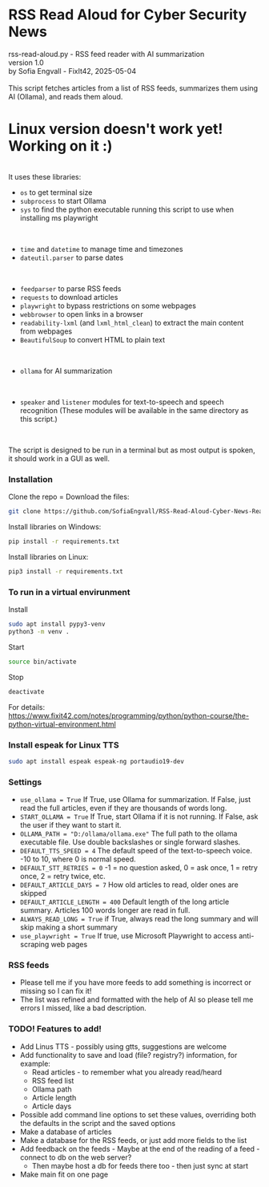# RSS Read Aloud for Cyber Security News


rss-read-aloud.py - RSS feed reader with AI summarization<br/>
version 1.0<br/>
by Sofia Engvall - FixIt42, 2025-05-04<br/>
<br/>
This script fetches articles from a list of RSS feeds, summarizes them using AI (Ollama), and reads them aloud.<br/>
# Linux version doesn't work yet! Working on it :)
<br/>
It uses these libraries:
<br/>

- `os` to get terminal size
- `subprocess` to start Ollama
- `sys` to find the python executable running this script to use when installing ms playwright

<br/>

- `time` and `datetime` to manage time and timezones
- `dateutil.parser` to parse dates

<br/>

- `feedparser` to parse RSS feeds
- `requests` to download articles
- `playwright` to bypass restrictions on some webpages
- `webbrowser` to open links in a browser
- `readability-lxml` (and `lxml_html_clean`) to extract the main content from webpages
- `BeautifulSoup` to convert HTML to plain text

<br/>

- `ollama` for AI summarization

<br/>

- `speaker` and `listener` modules for text-to-speech and speech recognition
  (These modules will be available in the same directory as this script.)

<br/>

The script is designed to be run in a terminal but as most output is spoken, it should work in a GUI as well.


### Installation

Clone the repo = Download the files:
```sh
git clone https://github.com/SofiaEngvall/RSS-Read-Aloud-Cyber-News-Reader.git
```

Install libraries on Windows:
```sh
pip install -r requirements.txt
```

Install libraries on Linux:
```sh
pip3 install -r requirements.txt
```

### To run in a virtual envirunment

Install
```sh
sudo apt install pypy3-venv
python3 -m venv .
```

Start
```sh
source bin/activate
```

Stop
```sh
deactivate
```

For details:<br/>
https://www.fixit42.com/notes/programming/python/python-course/the-python-virtual-environment.html

### Install espeak for Linux TTS

```sh
sudo apt install espeak espeak-ng portaudio19-dev
```



### Settings
- `use_ollama = True` If True, use Ollama for summarization. If False, just read the full articles, even if they are thousands of words long.
- `START_OLLAMA = True` If True, start Ollama if it is not running. If False, ask the user if they want to start it.
- `OLLAMA_PATH = "D:/ollama/ollama.exe"` The full path to the ollama executable file. Use double backslashes or single forward slashes.
- `DEFAULT_TTS_SPEED = 4` The default speed of the text-to-speech voice. -10 to 10, where 0 is normal speed.
- `DEFAULT_STT_RETRIES = 0`  -1 = no question asked, 0 = ask once, 1 = retry once, 2 = retry twice, etc.
- `DEFAULT_ARTICLE_DAYS = 7` How old articles to read, older ones are skipped
- `DEFAULT_ARTICLE_LENGTH = 400` Default length of the long article summary. Articles 100 words longer are read in full.
- `ALWAYS_READ_LONG = True`  if True, always read the long summary and will skip making a short summary
- `use_playwright = True` If true, use Microsoft Playwright to access anti-scraping web pages


### RSS feeds
- Please tell me if you have more feeds to add something is incorrect or missing so I can fix it!
- The list was refined and formatted with the help of AI so please tell me errors I missed, like a bad description.


### TODO! Features to add!
- Add Linus TTS - possibly using gtts, suggestions are welcome
- Add functionality to save and load (file? registry?) information, for example:
  - Read articles - to remember what you already read/heard
  - RSS feed list
  - Ollama path
  - Article length
  - Article days
- Possible add command line options to set these values, overriding both the defaults in the script and the saved options
- Make a database of articles
- Make a database for the RSS feeds, or just add more fields to the list
- Add feedback on the feeds - Maybe at the end of the reading of a feed - connect to db on the web server?
  - Then maybe host a db for feeds there too - then just sync at start
- Make main fit on one page
